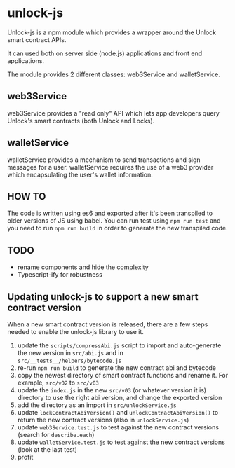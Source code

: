 # unlock-js

Unlock-js is a npm module which provides a wrapper around the Unlock smart contract APIs.

It can used both on server side (node.js) applications and front end applications.

The module provides 2 different classes: web3Service and walletService.

## web3Service

web3Service provides a "read only" API which lets app developers query Unlock's smart contracts (both Unlock and Locks).

## walletService

walletService provides a mechanism to send transactions and sign messages for a user. walletService requires the use of a web3 provider which encapsulating the user's wallet information.

## HOW TO

The code is written using es6 and exported after it's been transpiled to older versions of JS using babel.
You can run test using `npm run test` and you need to run `npm run build` in order to generate the new transpiled code.

## TODO

- rename components and hide the complexity
- Typescript-ify for robustness

## Updating unlock-js to support a new smart contract version

When a new smart contract version is released, there are a few steps needed to enable the unlock-js library to use it.

1. update the `scripts/compressAbi.js` script to import and auto-generate
   the new version in `src/abi.js` and in `src/__tests__/helpers/bytecode.js`
2. re-run `npm run build` to generate the new contract abi and bytecode
3. copy the newest directory of smart contract functions and rename it.
   For example, `src/v02` to `src/v03`
4. update the `index.js` in the new `src/v03` (or whatever version it is) directory to use
   the right abi version, and change the exported version
5. add the directory as an import in `src/unlockService.js`
6. update `lockContractAbiVersion()` and `unlockContractAbiVersion()` to return the new contract versions
   (also in `unlockService.js`)
7. update `web3Service.test.js` to test against the new contract versions
   (search for `describe.each`)
8. update `walletService.test.js` to test against the new contract versions (look at the last test)
9. profit